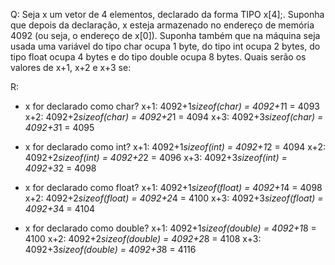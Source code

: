 Q: Seja x um vetor de 4 elementos, declarado da forma TIPO x[4];. 
Suponha que depois da declaração, x esteja armazenado no endereço 
de memória 4092 (ou seja, o endereço de x[0]). Suponha também que 
na máquina seja usada uma variável do tipo char ocupa 1 byte, do 
tipo int ocupa 2 bytes, do tipo float ocupa 4 bytes e do tipo 
double ocupa 8 bytes. Quais serão os valores de x+1, x+2 e x+3 se:

R: 
* x for declarado como char?
x+1: 4092+1*sizeof(char) = 4092+1*1 = 4093
x+2: 4092+2*sizeof(char) = 4092+2*1 = 4094
x+3: 4092+3*sizeof(char) = 4092+3*1 = 4095

* x for declarado como int?
x+1: 4092+1*sizeof(int) = 4092+1*2 = 4094
x+2: 4092+2*sizeof(int) = 4092+2*2 = 4096
x+3: 4092+3*sizeof(int) = 4092+3*2 = 4098

* x for declarado como float?
x+1: 4092+1*sizeof(float) = 4092+1*4 = 4098
x+2: 4092+2*sizeof(float) = 4092+2*4 = 4100
x+3: 4092+3*sizeof(float) = 4092+3*4 = 4104

* x for declarado como double?
x+1: 4092+1*sizeof(double) = 4092+1*8 = 4100
x+2: 4092+2*sizeof(double) = 4092+2*8 = 4108
x+3: 4092+3*sizeof(double) = 4092+3*8 = 4116